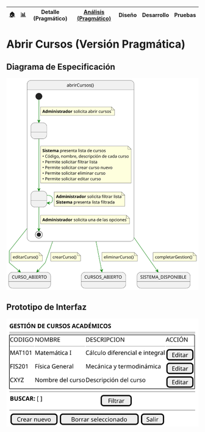<div align=right>
 
|[🏠️](../../../README.md)|[ 📊](https://raw.githubusercontent.com/mmasias/pySigHor/main/images/RUP/99-seguimiento/diagrama-contexto-administrador.svg)|**Detalle (Pragmático)**|[Análisis (Pragmático)](../../../01-analisis/casos-uso/abrirCursos/README.md)|Diseño|Desarrollo|Pruebas|
|-|-|-|-|-|-|-|

</div>

# Abrir Cursos (Versión Pragmática)

## Diagrama de Especificación

![abrirCursos](/images/RUP/00-casos-uso/02-detalle/abrirCursos/abrirCursos.svg)

## Prototipo de Interfaz

<div align=center>

![abrirCursos-wireframe](/images/RUP/00-casos-uso/02-detalle/abrirCursos/abrirCursos-wireframe.svg)

</div>
